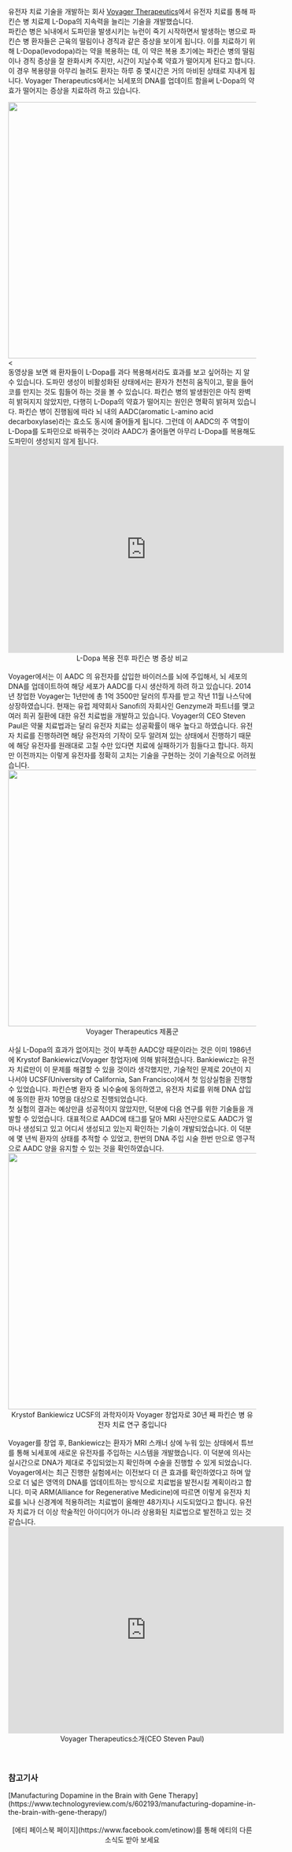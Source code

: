 유전자 치료 기술을 개발하는 회사 [Voyager Therapeutics](http://voyagertherapeutics.com/)에서 유전자 치료를 통해 파킨슨 병 치료제 L-Dopa의 지속력을 늘리는 기술을 개발했습니다.
<br />
파킨슨 병은 뇌내에서 도파민을 발생시키는 뉴런이 죽기 시작하면서 발생하는 병으로 파킨슨 병 환자들은 근육의 떨림이나 경직과 같은 증상을 보이게 됩니다. 이를 치료하기 위해 L-Dopa(levodopa)라는 약을 복용하는 데, 이 약은 복용 초기에는 파킨슨 병의 떨림이나 경직 증상을 잘 완화시켜 주지만, 시간이 지날수록 약효가 떨어지게 된다고 합니다. 이 경우 복용량을 아무리 늘려도 환자는 하루 중 몇시간은 거의 마비된 상태로 지내게 됩니다. Voyager Therapeutics에서는 뇌세포의 DNA를 업데이트 함을써 L-Dopa의 약효가 떨어지는 증상을 치료하려 하고 있습니다.
<center><img src="http://static1.squarespace.com/static/540b7d95e4b0e534644febd1/t/5550ce9ae4b092b524bdff28/1431359131093/" width="520"/></center>
<<br />
동영상을 보면 왜 환자들이 L-Dopa를 과다 복용해서라도 효과를 보고 싶어하는 지 알 수 있습니다. 도파민 생성이 비활성화된 상태에서는 환자가 천천히 움직이고, 팔을 들어 코를 만지는 것도 힘들어 하는 것을 볼 수 있습니다. 파킨슨 병의 발생원인은 아직 완벽히 밝혀지지 않았지만, 다행히 L-Dopa의 약효가 떨어지는 원인은 명확히 밝혀져 있습니다. 파킨슨 병이 진행됨에 따라 뇌 내의 AADC(aromatic L-amino acid decarboxylase)라는 효소도 동시에 줄어들게 됩니다. 그런데 이 AADC의 주 역할이 L-Dopa를 도파민으로 바꿔주는 것이라 AADC가 줄어들면 아무리 L-Dopa를 복용해도 도파민이 생성되지 않게 됩니다.
<center><iframe width="560" height="420" src="https://www.youtube.com/embed/sf1N0Zf5IqA" frameborder="0" allowfullscreen="" style="text-align: center;"></iframe></center>
<center>L-Dopa 복용 전후 파킨슨 병 증상 비교</center>
<br />
Voyager에서는 이 AADC 의 유전자를 삽입한 바이러스를 뇌에 주입해서, 뇌 세포의 DNA를 업데이트하여 해당 세포가 AADC를 다시 생산하게 하려 하고 있습니다. 2014년 창업한 Voyager는 1년만에 총 1억 3500만 달러의 투자를 받고 작년 11월 나스닥에 상장하였습니다. 현재는 유럽 제약회사 Sanofi의 자회사인 Genzyme과 파트너를 맺고 여러 희귀 질환에 대한 유전 치료법을 개발하고 있습니다. Voyager의 CEO Steven Paul은 약물 치료법과는 달리 유전자 치료는 성공확률이 매우 높다고 하였습니다. 유전자 치료를 진행하려면 해당 유전자의 기작이 모두 알려져 있는 상태에서 진행하기 때문에 해당 유전자를 원래대로 고칠 수만 있다면 치료에 실패하기가 힘들다고 합니다. 하지만 이전까지는 이렇게 유전자를 정확히 고치는 기술을 구현하는 것이 기술적으로 어려웠습니다. 
<center><img src="http://voyagertherapeutics.com/img/voyager-pipeline.jpg" width="520"/></center>
<center>Voyager Therapeutics 제품군</center>
<br />
사실 L-Dopa의 효과가 없어지는 것이 부족한 AADC양 때문이라는 것은 이미 1986년에 Krystof Bankiewicz(Voyager 창업자)에 의해 밝혀졌습니다. Bankiewicz는 유전자 치료만이 이 문제를 해결할 수 있을 것이라 생각했지만, 기술적인 문제로 20년이 지나서야 UCSF(University of California, San Francisco)에서 첫 임상실험을 진행할 수 있었습니다. 파킨슨병 환자 중 뇌수술에 동의하였고, 유전자 치료를 위해 DNA 삽입에 동의한 환자 10명을 대상으로 진행되었습니다.
<br />
첫 실험의 결과는 예상만큼 성공적이지 않았지만, 덕분에 다음 연구를 위한 기술들을 개발할 수 있었습니다. 대표적으로 AADC에 태그를 달아 MRI 사진만으로도 AADC가 얼마나 생성되고 있고 어디서 생성되고 있는지 확인하는 기술이 개발되었습니다. 이 덕분에 몇 년씩 환자의 상태를 추적할 수 있었고, 한번의 DNA 주입 시술 한번 만으로 영구적으로 AADC 양을 유지할 수 있는 것을 확인하였습니다.
<center><img src="https://d267cvn3rvuq91.cloudfront.net/i/images/voyage2x1400.png?sw=280&cx=0&cy=0&cw=1400&ch=1435" width="520"/></center>
<center>Krystof Bankiewicz UCSF의 과학자이자 Voyager 창업자로 30년 째 파킨슨 병 유전자 치료 연구 중입니다</center>
<br />
Voyager를 창업 후, Bankiewicz는 환자가 MRI 스캐너 상에 누워 있는 상태에서 튜브를 통해 뇌세포에 새로운 유전자를 주입하는 시스템을 개발했습니다. 이 덕분에 의사는 실시간으로 DNA가 제대로 주입되었는지 확인하며 수술을 진행할 수 있게 되었습니다. Voyager에서는 최근 진행한 실험에서는 이전보다 더 큰 효과를 확인하였다고 하며 앞으로 더 넓은 영역의 DNA를 업데이트하는 방식으로 치료법을 발전시킬 계획이라고 합니다. 미국 ARM(Alliance for Regenerative Medicine)에 따르면 이렇게 유전자 치료를 뇌나 신경계에 적용하려는 치료법이 올해만 48가지나 시도되었다고 합니다. 유전자 치료가 더 이상 학술적인 아이디어가 아니라 상용화된 치료법으로 발전하고 있는 것 같습니다.
<center><iframe width="560" height="420" src="https://www.youtube.com/embed/8Pxu9dAbqQ4" frameborder="0" allowfullscreen="" style="text-align: center;"></iframe></center>
<center>Voyager Therapeutics소개(CEO Steven Paul)</center>
<br /><br />
<h3>참고기사</h3>
[Manufacturing Dopamine in the Brain with Gene Therapy](https://www.technologyreview.com/s/602193/manufacturing-dopamine-in-the-brain-with-gene-therapy/)
<br /><br />
<center>[에티 페이스북 페이지](https://www.facebook.com/etinow)를 통해 에티의 다른 소식도 받아 보세요</center>
<br />

